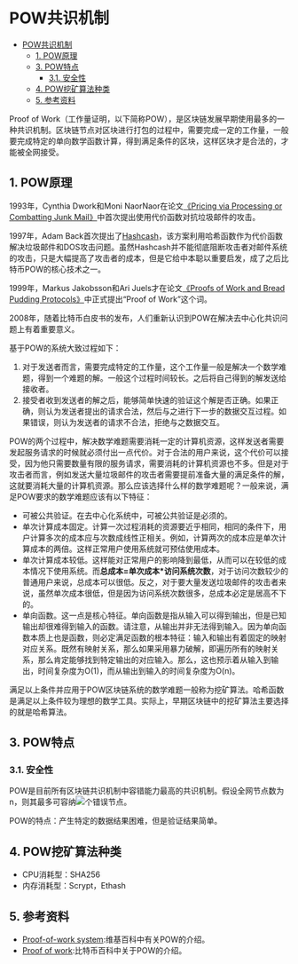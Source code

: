#  POW共识机制

<!-- TOC -->

- [POW共识机制](#pow%E5%85%B1%E8%AF%86%E6%9C%BA%E5%88%B6)
    - [1. POW原理](#1-pow%E5%8E%9F%E7%90%86)
    - [3. POW特点](#3-pow%E7%89%B9%E7%82%B9)
        - [3.1. 安全性](#31-%E5%AE%89%E5%85%A8%E6%80%A7)
    - [4. POW挖矿算法种类](#4-pow%E6%8C%96%E7%9F%BF%E7%AE%97%E6%B3%95%E7%A7%8D%E7%B1%BB)
    - [5. 参考资料](#5-%E5%8F%82%E8%80%83%E8%B5%84%E6%96%99)

<!-- /TOC -->

Proof of Work（工作量证明，以下简称POW），是区块链发展早期使用最多的一种共识机制。区块链节点对区块进行打包的过程中，需要完成一定的工作量，一般要完成特定的单向数学函数计算，得到满足条件的区块，这样区块才是合法的，才能被全网接受。

## 1. POW原理

1993年，Cynthia Dwork和Moni NaorNaor在论文[《Pricing via Processing or Combatting Junk Mail》](https://pdfs.semanticscholar.org/9433/6f52bfe4121965b1317824c727cae6c0e1e1.pdf)中首次提出使用代价函数对抗垃圾邮件的攻击。

1997年，Adam Back首次提出了[Hashcash](http://www.hashcash.org/papers/hashcash.pdf)，该方案利用哈希函数作为代价函数解决垃圾邮件和DOS攻击问题。虽然Hashcash并不能彻底阻断攻击者对邮件系统的攻击，只是大幅提高了攻击者的成本，但是它给中本聪以重要启发，成了之后比特币POW的核心技术之一。

1999年，Markus Jakobsson和Ari Juels才在论文[《Proofs of Work and Bread Pudding Protocols》](http://www.hashcash.org/papers/bread-pudding.pdf)中正式提出“Proof of Work”这个词。

2008年，随着比特币白皮书的发布，人们重新认识到POW在解决去中心化共识问题上有着重要意义。

基于POW的系统大致过程如下：

1. 对于发送者而言，需要完成特定的工作量，这个工作量一般是解决一个数学难题，得到一个难题的解。一般这个过程时间较长。之后将自己得到的解发送给接收者。
2. 接受者收到发送者的解之后，能够简单快速的验证这个解是否正确。如果正确，则认为发送者提出的请求合法，然后与之进行下一步的数据交互过程。如果错误，则认为发送者的请求不合法，拒绝与之数据交互。

POW的两个过程中，解决数学难题需要消耗一定的计算机资源，这样发送者需要发起服务请求的时候就必须付出一点代价。对于合法的用户来说，这个代价可以接受，因为他只需要数量有限的服务请求，需要消耗的计算机资源也不多。但是对于攻击者而言，例如发送大量垃圾邮件的攻击者需要提前准备大量的满足条件的解，这就要消耗大量的计算机资源。那么应该选择什么样的数学难题呢？一般来说，满足POW要求的数学难题应该有以下特征：

- 可被公共验证。在去中心化系统中，可被公共验证是必须的。
- 单次计算成本固定。计算一次过程消耗的资源要近乎相同，相同的条件下，用户计算多次的成本应与次数成线性正相关。例如，计算两次的成本应是单次计算成本的两倍。这样正常用户使用系统就可预估使用成本。
- 单次计算成本较低。这样能对正常用户的影响降到最低，从而可以在较低的成本情况下使用系统。而**总成本=单次成本*访问系统次数**，对于访问次数较少的普通用户来说，总成本可以很低。反之，对于要大量发送垃圾邮件的攻击者来说，虽然单次成本很低，但是因为访问系统次数很多，总成本必定是居高不下的。
- 单向函数。这一点是核心特征。单向函数是指从输入可以得到输出，但是已知输出却很难得到输入的函数。请注意，从输出并非无法得到输入。因为单向函数本质上也是函数，则必定满足函数的根本特征：输入和输出有着固定的映射对应关系。既然有映射关系，那么如果采用暴力破解，即遍历所有的映射关系，那么肯定能够找到特定输出的对应输入。那么，这也预示着从输入到输出，时间复杂度为O(1)，而从输出到输入的时间复杂度为O(n)。

满足以上条件并应用于POW区块链系统的数学难题一般称为挖矿算法。哈希函数是满足以上条件较为理想的数学工具。实际上，早期区块链中的挖矿算法主要选择的就是哈希算法。

## 3. POW特点

### 3.1. 安全性

POW是目前所有区块链共识机制中容错能力最高的共识机制。假设全网节点数为n，则其最多可容纳![](http://latex.codecogs.com/gif.latex?\left\lfloor(n-1)/2\right\rfloor)个错误节点。

POW的特点：产生特定的数据结果困难，但是验证结果简单。

## 4. POW挖矿算法种类

- CPU消耗型：SHA256
- 内存消耗型：Scrypt，Ethash

## 5. 参考资料

- [Proof-of-work system](https://en.wikipedia.org/wiki/Proof-of-work_system):维基百科中有关POW的介绍。
- [Proof of work](https://en.bitcoin.it/wiki/Proof_of_work):比特币百科中关于POW的介绍。
